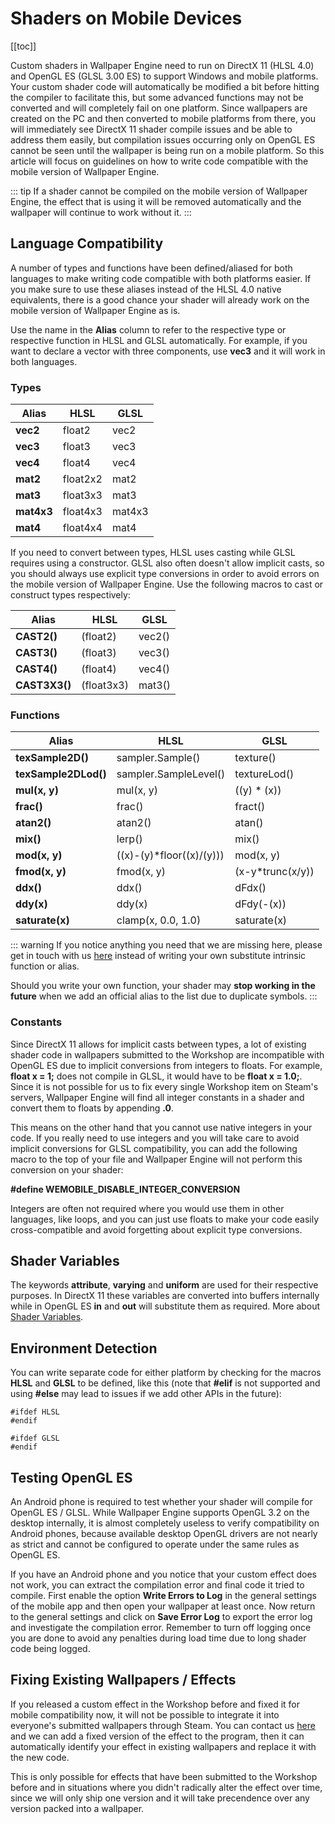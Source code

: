 # Shaders on Mobile Devices

[[toc]]

Custom shaders in Wallpaper Engine need to run on DirectX 11 (HLSL 4.0) and OpenGL ES (GLSL 3.00 ES) to support Windows and mobile platforms. Your custom shader code will automatically be modified a bit before hitting the compiler to facilitate this, but some advanced functions may not be converted and will completely fail on one platform. Since wallpapers are created on the PC and then converted to mobile platforms from there, you will immediately see DirectX 11 shader compile issues and be able to address them easily, but compilation issues occurring only on OpenGL ES cannot be seen until the wallpaper is being run on a mobile platform. So this article will focus on guidelines on how to write code compatible with the mobile version of Wallpaper Engine.

::: tip
If a shader cannot be compiled on the mobile version of Wallpaper Engine, the effect that is using it will be removed automatically and the wallpaper will continue to work without it.
:::

## Language Compatibility

A number of types and functions have been defined/aliased for both languages to make writing code compatible with both platforms easier. If you make sure to use these aliases instead of the HLSL 4.0 native equivalents, there is a good chance your shader will already work on the mobile version of Wallpaper Engine as is.

Use the name in the **Alias** column to refer to the respective type or respective function in HLSL and GLSL automatically. For example, if you want to declare a vector with three components, use **vec3** and it will work in both languages.

### Types

|Alias|HLSL|GLSL|
|-|-|-|
|**vec2**|float2|vec2|
|**vec3**|float3|vec3|
|**vec4**|float4|vec4|
|**mat2**|float2x2|mat2|
|**mat3**|float3x3|mat3|
|**mat4x3**|float4x3|mat4x3|
|**mat4**|float4x4|mat4|

If you need to convert between types, HLSL uses casting while GLSL requires using a constructor. GLSL also often doesn't allow implicit casts, so you should always use explicit type conversions in order to avoid errors on the mobile version of Wallpaper Engine. Use the following macros to cast or construct types respectively:

|Alias|HLSL|GLSL|
|-|-|-|
|**CAST2()**|(float2)|vec2()|
|**CAST3()**|(float3)|vec3()|
|**CAST4()**|(float4)|vec4()|
|**CAST3X3()**|(float3x3)|mat3()|

### Functions

|Alias|HLSL|GLSL|
|-|-|-|
|**texSample2D()**|sampler.Sample()|texture()|
|**texSample2DLod()**|sampler.SampleLevel()|textureLod()|
|**mul(x, y)**|mul(x, y)|((y) * (x))|
|**frac()**|frac()|fract()|
|**atan2()**|atan2()|atan()|
|**mix()**|lerp()|mix()|
|**mod(x, y)**|((x)-(y)*floor((x)/(y)))|mod(x, y)|
|**fmod(x, y)**|fmod(x, y)|(x-y*trunc(x/y))|
|**ddx()**|ddx()|dFdx()|
|**ddy(x)**|ddy(x)|dFdy(-(x))|
|**saturate(x)**|clamp(x, 0.0, 1.0)|saturate(x)|

::: warning
If you notice anything you need that we are missing here, please get in touch with us [here](https://help.wallpaperengine.io/debug/contact.html) instead of writing your own substitute intrinsic function or alias.

Should you write your own function, your shader may **stop working in the future** when we add an official alias to the list due to duplicate symbols.
:::

### Constants

Since DirectX 11 allows for implicit casts between types, a lot of existing shader code in wallpapers submitted to the Workshop are incompatible with OpenGL ES due to implicit conversions from integers to floats. For example, **float x = 1;** does not compile in GLSL, it would have to be **float x = 1.0;**. Since it is not possible for us to fix every single Workshop item on Steam's servers, Wallpaper Engine will find all integer constants in a shader and convert them to floats by appending **.0**.

This means on the other hand that you cannot use native integers in your code. If you really need to use integers and you will take care to avoid implicit conversions for GLSL compatibility, you can add the following macro to the top of your file and Wallpaper Engine will not perform this conversion on your shader:

**#define WEMOBILE_DISABLE_INTEGER_CONVERSION**

Integers are often not required where you would use them in other languages, like loops, and you can just use floats to make your code easily cross-compatible and avoid forgetting about explicit type conversions.

## Shader Variables

The keywords **attribute**, **varying** and **uniform** are used for their respective purposes. In DirectX 11 these variables are converted into buffers internally while in OpenGL ES **in** and **out** will substitute them as required. More about [Shader Variables](/en/scene/shader/variables.html).

## Environment Detection

You can write separate code for either platform by checking for the macros **HLSL** and **GLSL** to be defined, like this (note that **#elif** is not supported and using **#else** may lead to issues if we add other APIs in the future):

	#ifdef HLSL
	#endif

	#ifdef GLSL
	#endif

## Testing OpenGL ES

An Android phone is required to test whether your shader will compile for OpenGL ES / GLSL. While Wallpaper Engine supports OpenGL 3.2 on the desktop internally, it is almost completely useless to verify compatibility on Android phones, because available desktop OpenGL drivers are not nearly as strict and cannot be configured to operate under the same rules as OpenGL ES.

If you have an Android phone and you notice that your custom effect does not work, you can extract the compilation error and final code it tried to compile. First enable the option **Write Errors to Log** in the general settings of the mobile app and then open your wallpaper at least once. Now return to the general settings and click on **Save Error Log** to export the error log and investigate the compilation error. Remember to turn off logging once you are done to avoid any penalties during load time due to long shader code being logged.

## Fixing Existing Wallpapers / Effects

If you released a custom effect in the Workshop before and fixed it for mobile compatibility now, it will not be possible to integrate it into everyone's submitted wallpapers through Steam. You can contact us [here](https://help.wallpaperengine.io/debug/contact.html) and we can add a fixed version of the effect to the program, then it can automatically identify your effect in existing wallpapers and replace it with the new code.

This is only possible for effects that have been submitted to the Workshop before and in situations where you didn't radically alter the effect over time, since we will only ship one version and it will take precendence over any version packed into a wallpaper.
